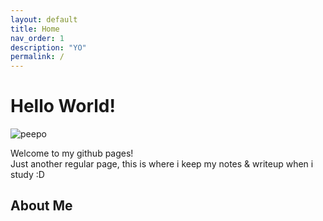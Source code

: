 ```yaml
---
layout: default
title: Home
nav_order: 1
description: "YO"
permalink: /
---
```

# Hello World!
![peepo](https://cdn.betterttv.net/emote/5d38aaa592fc550c2d5996b8/3x)
 
Welcome to my github pages! <br>
Just another regular page, this is where i keep my notes & writeup when i study :D

## About Me
<script src="https://tryhackme.com/badge/852792"></script>
